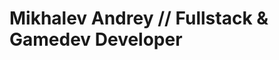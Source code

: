 # Mikhalev Andrey // Fullstack & Gamedev Developer

<!-- ### About me -->
<!-- [![ITDarkUFO's Github Stats](https://github-readme-stats.vercel.app/api?username=itdarkufo)](https://github.com/anuraghazra/github-readme-stats) -->
